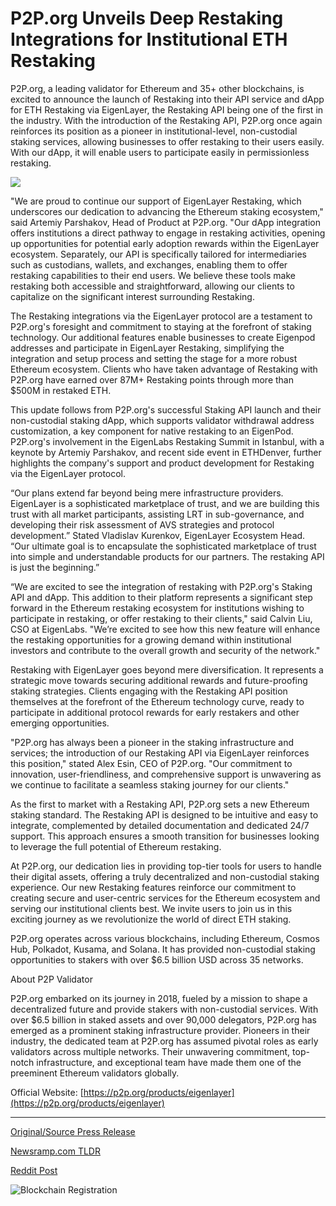 # P2P.org Unveils Deep Restaking Integrations for Institutional ETH Restaking

P2P.org, a leading validator for Ethereum and 35+ other blockchains, is excited to announce the launch of Restaking into their API service and dApp for ETH Restaking via EigenLayer, the Restaking API being one of the first in the industry. With the introduction of the Restaking API, P2P.org once again reinforces its position as a pioneer in institutional-level, non-custodial staking services, allowing businesses to offer restaking to their users easily. With our dApp, it will enable users to participate easily in permissionless restaking.

![](https://blockchainwire.s3.amazonaws.com/FINPR/editor_image/3c5678d4-5142-4033-8d9f-4d3e37b35567.jpeg)

"We are proud to continue our support of EigenLayer Restaking, which underscores our dedication to advancing the Ethereum staking ecosystem," said Artemiy Parshakov, Head of Product at P2P.org. "Our dApp integration offers institutions a direct pathway to engage in restaking activities, opening up opportunities for potential early adoption rewards within the EigenLayer ecosystem. Separately, our API is specifically tailored for intermediaries such as custodians, wallets, and exchanges, enabling them to offer restaking capabilities to their end users. We believe these tools make restaking both accessible and straightforward, allowing our clients to capitalize on the significant interest surrounding Restaking.

The Restaking integrations via the EigenLayer protocol are a testament to P2P.org's foresight and commitment to staying at the forefront of staking technology. Our additional features enable businesses to create Eigenpod addresses and participate in EigenLayer Restaking, simplifying the integration and setup process and setting the stage for a more robust Ethereum ecosystem. Clients who have taken advantage of Restaking with P2P.org have earned over 87M+ Restaking points through more than $500M in restaked ETH.

This update follows from P2P.org's successful Staking API launch and their non-custodial staking dApp, which supports validator withdrawal address customization, a key component for native restaking to an EigenPod. P2P.org's involvement in the EigenLabs Restaking Summit in Istanbul, with a keynote by Artemiy Parshakov, and recent side event in ETHDenver, further highlights the company's support and product development for Restaking via the EigenLayer protocol.

“Our plans extend far beyond being mere infrastructure providers. EigenLayer is a sophisticated marketplace of trust, and we are building this trust with all market participants, assisting LRT in sub-governance, and developing their risk assessment of AVS strategies and protocol development.” Stated Vladislav Kurenkov, EigenLayer Ecosystem Head. “Our ultimate goal is to encapsulate the sophisticated marketplace of trust into simple and understandable products for our partners. The restaking API is just the beginning.”

“We are excited to see the integration of restaking with P2P.org's Staking API and dApp. This addition to their platform represents a significant step forward in the Ethereum restaking ecosystem for institutions wishing to participate in restaking, or offer restaking to their clients," said Calvin Liu, CSO at EigenLabs. "We’re excited to see how this new feature will enhance the restaking opportunities for a growing demand within institutional investors and contribute to the overall growth and security of the network."

Restaking with EigenLayer goes beyond mere diversification. It represents a strategic move towards securing additional rewards and future-proofing staking strategies. Clients engaging with the Restaking API position themselves at the forefront of the Ethereum technology curve, ready to participate in additional protocol rewards for early restakers and other emerging opportunities.

"P2P.org has always been a pioneer in the staking infrastructure and services; the introduction of our Restaking API via EigenLayer reinforces this position," stated Alex Esin, CEO of P2P.org. "Our commitment to innovation, user-friendliness, and comprehensive support is unwavering as we continue to facilitate a seamless staking journey for our clients."

As the first to market with a Restaking API, P2P.org sets a new Ethereum staking standard. The Restaking API is designed to be intuitive and easy to integrate, complemented by detailed documentation and dedicated 24/7 support. This approach ensures a smooth transition for businesses looking to leverage the full potential of Ethereum restaking.

At P2P.org, our dedication lies in providing top-tier tools for users to handle their digital assets, offering a truly decentralized and non-custodial staking experience. Our new Restaking features reinforce our commitment to creating secure and user-centric services for the Ethereum ecosystem and serving our institutional clients best. We invite users to join us in this exciting journey as we revolutionize the world of direct ETH staking.

P2P.org operates across various blockchains, including Ethereum, Cosmos Hub, Polkadot, Kusama, and Solana. It has provided non-custodial staking opportunities to stakers with over $6.5 billion USD across 35 networks.

About P2P Validator

P2P.org embarked on its journey in 2018, fueled by a mission to shape a decentralized future and provide stakers with non-custodial services. With over $6.5 billion in staked assets and over 90,000 delegators, P2P.org has emerged as a prominent staking infrastructure provider. Pioneers in their industry, the dedicated team at P2P.org has assumed pivotal roles as early validators across multiple networks. Their unwavering commitment, top-notch infrastructure, and exceptional team have made them one of the preeminent Ethereum validators globally.

Official Website: [https://p2p.org/products/eigenlayer](https://p2p.org/products/eigenlayer) 

---

[Original/Source Press Release](https://blockchainwire.io/press-release/p2porg-unveils-deep-restaking-integrations-for-institutional-eth-restaking-1)
                    

[Newsramp.com TLDR](None) 



[Reddit Post](https://www.reddit.com/r/technology_press/comments/1bo7jsh/p2porg_launches_restaking_via_eigenlayer_a/) 



![Blockchain Registration](https://cdn.newsramp.app/blockchainwire/qrcode/243/26/apexdw8l.webp)